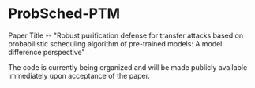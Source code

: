 # ProbSched-PTM
Paper Title -- "Robust purification defense for transfer attacks based on probabilistic scheduling algorithm of pre-trained models: A model difference perspective"

The code is currently being organized and will be made publicly available immediately upon acceptance of the paper.

